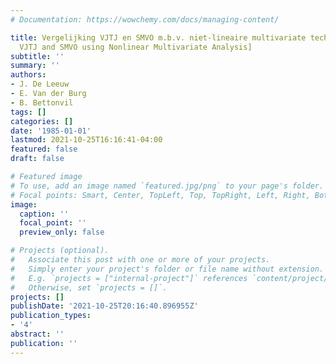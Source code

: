 ```yaml
---
# Documentation: https://wowchemy.com/docs/managing-content/

title: Vergelijking VJTJ en SMVO m.b.v. niet-lineaire multivariate technieken [Comparison
  VJTJ and SMVO using Nonlinear Multivariate Analysis]
subtitle: ''
summary: ''
authors:
- J. De Leeuw
- E. Van der Burg
- B. Bettonvil
tags: []
categories: []
date: '1985-01-01'
lastmod: 2021-10-25T16:16:41-04:00
featured: false
draft: false

# Featured image
# To use, add an image named `featured.jpg/png` to your page's folder.
# Focal points: Smart, Center, TopLeft, Top, TopRight, Left, Right, BottomLeft, Bottom, BottomRight.
image:
  caption: ''
  focal_point: ''
  preview_only: false

# Projects (optional).
#   Associate this post with one or more of your projects.
#   Simply enter your project's folder or file name without extension.
#   E.g. `projects = ["internal-project"]` references `content/project/deep-learning/index.md`.
#   Otherwise, set `projects = []`.
projects: []
publishDate: '2021-10-25T20:16:40.896955Z'
publication_types:
- '4'
abstract: ''
publication: ''
---
```

